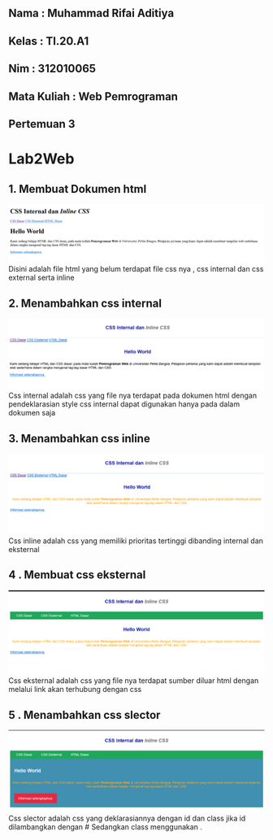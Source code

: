 ## Nama : Muhammad Rifai Aditiya
## Kelas : TI.20.A1
## Nim : 312010065
## Mata Kuliah : Web Pemrograman

## Pertemuan 3
# Lab2Web

## 1. Membuat Dokumen html
![Menambahkan_html](img/Dokumen_html.png)
 Disini adalah file html yang belum terdapat file css nya , css internal dan css external serta inline 

 ## 2. Menambahkan css internal 
 ![menambahkan_css](img/Dokumen_css.png)
 Css internal adalah css yang file nya terdapat pada dokumen html dengan pendeklarasian style css internal dapat digunakan hanya pada dalam dokumen saja 

 ## 3. Menambahkan css inline
 ![menambahkan_inline](img/Dokumen_inline.png)
 Css inline adalah css yang memiliki prioritas tertinggi dibanding internal dan eksternal

 ## 4 . Membuat css eksternal
 ![menambahkan_eksternal](img/Dokumen_style.png)
 Css eksternal adalah css yang file nya terdapat sumber diluar html dengan melalui link akan terhubung dengan css

 ## 5 . Menambahkan css slector
 ![menambahkan_slector](img/Dokumen_css_slector.png)
 Css slector adalah css yang deklarasiannya dengan id dan class jika id dilambangkan dengan # Sedangkan class menggunakan . 
 
